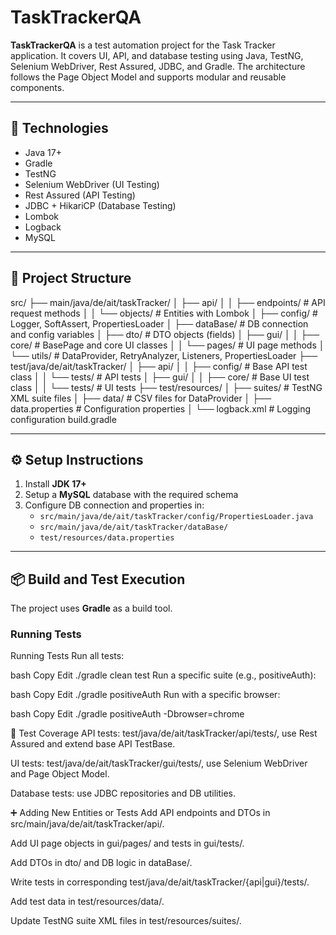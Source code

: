 # TaskTrackerQA

**TaskTrackerQA** is a test automation project for the Task Tracker application. It covers UI, API, and database testing using Java, TestNG, Selenium WebDriver, Rest Assured, JDBC, and Gradle. The architecture follows the Page Object Model and supports modular and reusable components.

---

## 🚀 Technologies

- Java 17+
- Gradle
- TestNG
- Selenium WebDriver (UI Testing)
- Rest Assured (API Testing)
- JDBC + HikariCP (Database Testing)
- Lombok
- Logback
- MySQL

---

## 📂 Project Structure

src/
├── main/java/de/ait/taskTracker/
│ ├── api/
│ │ ├── endpoints/ # API request methods
│ │ └── objects/ # Entities with Lombok
│ ├── config/ # Logger, SoftAssert, PropertiesLoader
│ ├── dataBase/ # DB connection and config variables
│ ├── dto/ # DTO objects (fields)
│ ├── gui/
│ │ ├── core/ # BasePage and core UI classes
│ │ └── pages/ # UI page methods
│ └── utils/ # DataProvider, RetryAnalyzer, Listeners, PropertiesLoader
├── test/java/de/ait/taskTracker/
│ ├── api/
│ │ ├── config/ # Base API test class
│ │ └── tests/ # API tests
│ ├── gui/
│ │ ├── core/ # Base UI test class
│ │ └── tests/ # UI tests
├── test/resources/
│ ├── suites/ # TestNG XML suite files
│ ├── data/ # CSV files for DataProvider
│ ├── data.properties # Configuration properties
│ └── logback.xml # Logging configuration
build.gradle

---

## ⚙️ Setup Instructions

1. Install **JDK 17+**
2. Setup a **MySQL** database with the required schema
3. Configure DB connection and properties in:
   - `src/main/java/de/ait/taskTracker/config/PropertiesLoader.java`
   - `src/main/java/de/ait/taskTracker/dataBase/`
   - `test/resources/data.properties`

---

## 📦 Build and Test Execution

The project uses **Gradle** as a build tool.

### Running Tests

Running Tests
Run all tests:

bash
Copy
Edit
./gradle clean test
Run a specific suite (e.g., positiveAuth):

bash
Copy
Edit
./gradle positiveAuth
Run with a specific browser:

bash
Copy
Edit
./gradle positiveAuth -Dbrowser=chrome

🧪 Test Coverage
API tests: test/java/de/ait/taskTracker/api/tests/, use Rest Assured and extend base API TestBase.

UI tests: test/java/de/ait/taskTracker/gui/tests/, use Selenium WebDriver and Page Object Model.

Database tests: use JDBC repositories and DB utilities.

➕ Adding New Entities or Tests
Add API endpoints and DTOs in src/main/java/de/ait/taskTracker/api/.

Add UI page objects in gui/pages/ and tests in gui/tests/.

Add DTOs in dto/ and DB logic in dataBase/.

Write tests in corresponding test/java/de/ait/taskTracker/{api|gui}/tests/.

Add test data in test/resources/data/.

Update TestNG suite XML files in test/resources/suites/.

